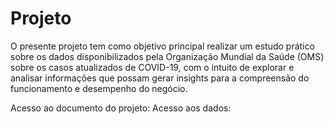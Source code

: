 # Projeto
O presente projeto tem como objetivo principal realizar um estudo prático sobre os dados disponibilizados pela Organização Mundial da Saúde (OMS) sobre os casos atualizados de COVID-19, com o intuito de explorar e analisar informações que possam gerar insights para a compreensão do funcionamento e desempenho do negócio.


Acesso ao documento do projeto: 
Acesso aos dados: 

